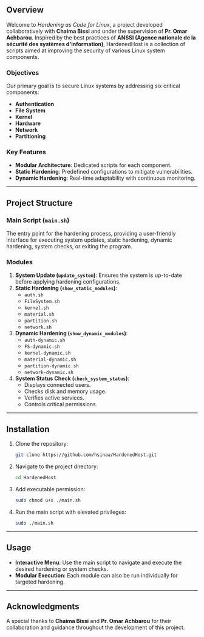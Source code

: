 
## **Overview**  
Welcome to *Hardening as Code for Linux*, a project developed collaboratively with **Chaima Bissi** and under the supervision of **Pr. Omar Achbarou**. Inspired by the best practices of **ANSSI (Agence nationale de la sécurité des systèmes d'information)**, HardenedHost is a collection of scripts aimed at improving the security of various Linux system components.  

### **Objectives**  
Our primary goal is to secure Linux systems by addressing six critical components:  
- **Authentication**  
- **File System**  
- **Kernel**  
- **Hardware**  
- **Network**  
- **Partitioning**  

### **Key Features**  
- **Modular Architecture**: Dedicated scripts for each component.  
- **Static Hardening**: Predefined configurations to mitigate vulnerabilities.  
- **Dynamic Hardening**: Real-time adaptability with continuous monitoring.  

---

## **Project Structure**  

### **Main Script (`main.sh`)**  
The entry point for the hardening process, providing a user-friendly interface for executing system updates, static hardening, dynamic hardening, system checks, or exiting the program.  

### **Modules**  
1. **System Update (`update_system`)**: Ensures the system is up-to-date before applying hardening configurations.  
2. **Static Hardening (`show_static_modules`)**:  
   - `auth.sh`  
   - `FileSystem.sh`  
   - `kernel.sh`  
   - `material.sh`  
   - `partition.sh`  
   - `network.sh`  
3. **Dynamic Hardening (`show_dynamic_modules`)**:  
   - `auth-dynamic.sh`  
   - `FS-dynamic.sh`  
   - `kernel-dynamic.sh`  
   - `material-dynamic.sh`  
   - `partition-dynamic.sh`  
   - `network-dynamic.sh`  
4. **System Status Check (`check_system_status`)**:  
   - Displays connected users.  
   - Checks disk and memory usage.  
   - Verifies active services.  
   - Controls critical permissions.  

---

## **Installation**  

1. Clone the repository:  
   ```bash
   git clone https://github.com/hsinaa/HardenedHost.git
   ```  
2. Navigate to the project directory:  
   ```bash
   cd HardenedHost
   ```
3. Add executable permission:  
   ```bash
   sudo chmod u+x ./main.sh
   ``` 
4. Run the main script with elevated privileges:  
   ```bash
   sudo ./main.sh
   ```  

---

## **Usage**  

- **Interactive Menu**: Use the main script to navigate and execute the desired hardening or system checks.  
- **Modular Execution**: Each module can also be run individually for targeted hardening.  

---

## **Acknowledgments**  
A special thanks to **Chaima Bissi** and **Pr. Omar Achbarou** for their collaboration and guidance throughout the development of this project.  

